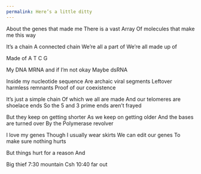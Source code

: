 ```yaml
---
permalink: Here’s a little ditty
---
```

About the genes that made me 
There is a vast Array 
Of molecules that make me this way 

It’s a chain 
A connected chain 
We’re all a part of 
We’re all made up of 

Made of 
A
T
C
G

My DNA 
MRNA 
and if I’m not okay 
Maybe dsRNA 

Inside my nucleotide sequence 
Are archaic viral segments 
Leftover harmless remnants 
Proof of our coexistence 

It’s just a simple chain 
Of which we all are made 
And our telomeres are shoelace ends 
So the 5 and 3 prime ends aren’t frayed 

But they keep on getting shorter 
As we keep on getting older 
And the bases are turned over 
By the Polymerase revolver 

I love my genes 
Though I usually wear skirts 
We can edit our genes 
To make sure nothing hurts 

But things hurt for a reason 
And 


Big thief 7:30 mountain
Csh 10:40 far out